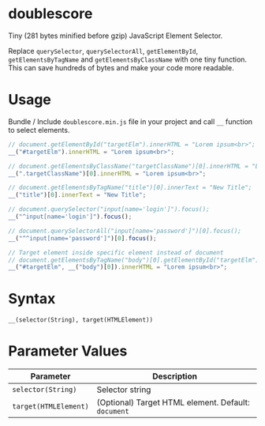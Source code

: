 # doublescore
Tiny (281 bytes minified before gzip) JavaScript Element Selector.

Replace `querySelector`, `querySelectorAll`, `getElementById`, `getElementsByTagName` and `getElementsByClassName` with one tiny function. This can save hundreds of bytes and make your code more readable.


# Usage

Bundle / Include `doublescore.min.js` file in your project and call `__` function to select elements.

```javascript
// document.getElementById("targetElm").innerHTML = "Lorem ipsum<br>";
__("#targetElm").innerHTML = "Lorem ipsum<br>";

// document.getElementsByClassName("targetClassName")[0].innerHTML = "Lorem ipsum<br>";
__(".targetClassName")[0].innerHTML = "Lorem ipsum<br>";

// document.getElementsByTagName("title")[0].innerText = "New Title";
__("title")[0].innerText = "New Title";

// document.querySelector("input[name='login']").focus();
__("^input[name='login']").focus();

// document.querySelectorAll("input[name='password']")[0].focus();
__("^^input[name='password']")[0].focus();

// Target element inside specific element instead of document
// document.getElementsByTagName("body")[0].getElementById("targetElm").innerHTML = "Lorem ipsum<br>";
__("#targetElm", __("body")[0]).innerHTML = "Lorem ipsum<br>";
```


# Syntax
`__(selector(String), target(HTMLElement))`


# Parameter Values

| Parameter | Description |
|---|---|
| `selector(String)` | Selector string |
| `target(HTMLElement)` | (Optional) Target HTML element. Default: `document` |
